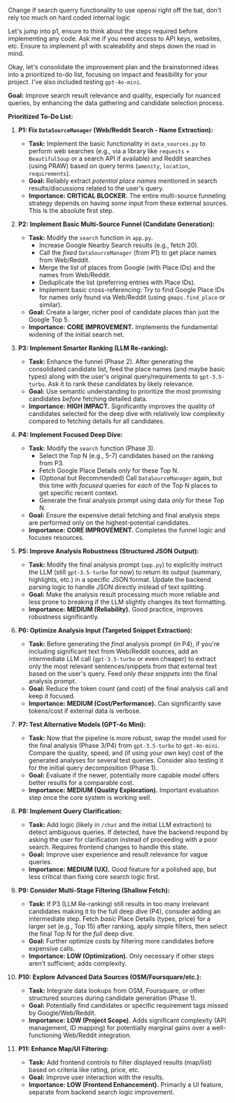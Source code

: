 Change if search querry functionality to use openai right off the bat, don't rely too much on hard coded internal logic

Let's jump into p1, ensure to think about the steps required before implementing any code. Ask me if you need access to API keys, websites, etc. Ensure to implement p1 with scaleability and steps down the road in mind.



Okay, let's consolidate the improvement plan and the brainstormed ideas into a prioritized to-do list, focusing on impact and feasibility for your project. I've also included testing `gpt-4o-mini`.

**Goal:** Improve search result relevance and quality, especially for nuanced queries, by enhancing the data gathering and candidate selection process.

**Prioritized To-Do List:**

1.  **P1: Fix `DataSourceManager` (Web/Reddit Search - Name Extraction):**
    *   **Task:** Implement the basic functionality in `data_sources.py` to perform web searches (e.g., via a library like `requests` + `BeautifulSoup` or a search API if available) and Reddit searches (using PRAW) based on query terms (`amenity`, `location`, `requirements`).
    *   **Goal:** Reliably extract *potential place names* mentioned in search results/discussions related to the user's query.
    *   **Importance:** **CRITICAL BLOCKER.** The entire multi-source funneling strategy depends on having *some* input from these external sources. This is the absolute first step.

2.  **P2: Implement Basic Multi-Source Funnel (Candidate Generation):**
    *   **Task:** Modify the `search` function in `app.py`.
        *   Increase Google Nearby Search results (e.g., fetch 20).
        *   Call the *fixed* `DataSourceManager` (from P1) to get place names from Web/Reddit.
        *   Merge the list of places from Google (with Place IDs) and the names from Web/Reddit.
        *   Deduplicate the list (preferring entries with Place IDs).
        *   Implement basic cross-referencing: Try to find Google Place IDs for names only found via Web/Reddit (using `gmaps.find_place` or similar).
    *   **Goal:** Create a larger, richer pool of candidate places than just the Google Top 5.
    *   **Importance:** **CORE IMPROVEMENT.** Implements the fundamental widening of the initial search net.

3.  **P3: Implement Smarter Ranking (LLM Re-ranking):**
    *   **Task:** Enhance the funnel (Phase 2). After generating the consolidated candidate list, feed the place names (and maybe basic types) along with the user's original query/requirements to `gpt-3.5-turbo`. Ask it to rank these candidates by likely relevance.
    *   **Goal:** Use semantic understanding to prioritize the most promising candidates *before* fetching detailed data.
    *   **Importance:** **HIGH IMPACT.** Significantly improves the quality of candidates selected for the deep dive with relatively low complexity compared to fetching details for all candidates.

4.  **P4: Implement Focused Deep Dive:**
    *   **Task:** Modify the `search` function (Phase 3).
        *   Select the Top N (e.g., 5-7) candidates based on the ranking from P3.
        *   Fetch Google Place Details *only* for these Top N.
        *   (Optional but Recommended) Call `DataSourceManager` again, but this time with *focused* queries for *each* of the Top N places to get specific recent context.
        *   Generate the final analysis prompt using data *only* for these Top N.
    *   **Goal:** Ensure the expensive detail fetching and final analysis steps are performed only on the highest-potential candidates.
    *   **Importance:** **CORE IMPROVEMENT.** Completes the funnel logic and focuses resources.

5.  **P5: Improve Analysis Robustness (Structured JSON Output):**
    *   **Task:** Modify the final analysis prompt (`app.py`) to explicitly instruct the LLM (still `gpt-3.5-turbo` for now) to return its output (summary, highlights, etc.) in a specific JSON format. Update the backend parsing logic to handle JSON directly instead of text splitting.
    *   **Goal:** Make the analysis result processing much more reliable and less prone to breaking if the LLM slightly changes its text formatting.
    *   **Importance:** **MEDIUM (Reliability).** Good practice, improves robustness significantly.

6.  **P6: Optimize Analysis Input (Targeted Snippet Extraction):**
    *   **Task:** Before generating the *final* analysis prompt (in P4), if you're including significant text from Web/Reddit sources, add an intermediate LLM call (`gpt-3.5-turbo` or even cheaper) to extract only the most relevant sentences/snippets from that external text based on the user's query. Feed *only these snippets* into the final analysis prompt.
    *   **Goal:** Reduce the token count (and cost) of the final analysis call and keep it focused.
    *   **Importance:** **MEDIUM (Cost/Performance).** Can significantly save tokens/cost if external data is verbose.

7.  **P7: Test Alternative Models (GPT-4o Mini):**
    *   **Task:** Now that the pipeline is more robust, swap the model used for the final analysis (Phase 3/P4) from `gpt-3.5-turbo` to `gpt-4o-mini`. Compare the quality, speed, and (if using your own key) cost of the generated analyses for several test queries. Consider also testing it for the initial query decomposition (Phase 1).
    *   **Goal:** Evaluate if the newer, potentially more capable model offers better results for a comparable cost.
    *   **Importance:** **MEDIUM (Quality Exploration).** Important evaluation step once the core system is working well.

8.  **P8: Implement Query Clarification:**
    *   **Task:** Add logic (likely in `/chat` and the initial LLM extraction) to detect ambiguous queries. If detected, have the backend respond by asking the user for clarification instead of proceeding with a poor search. Requires frontend changes to handle this state.
    *   **Goal:** Improve user experience and result relevance for vague queries.
    *   **Importance:** **MEDIUM (UX).** Good feature for a polished app, but less critical than fixing core search logic first.

9.  **P9: Consider Multi-Stage Filtering (Shallow Fetch):**
    *   **Task:** If P3 (LLM Re-ranking) still results in too many irrelevant candidates making it to the full deep dive (P4), consider adding an intermediate step. Fetch *basic* Place Details (types, price) for a larger set (e.g., Top 15) after ranking, apply simple filters, then select the final Top N for the *full* deep dive.
    *   **Goal:** Further optimize costs by filtering more candidates before expensive calls.
    *   **Importance:** **LOW (Optimization).** Only necessary if other steps aren't sufficient; adds complexity.

10. **P10: Explore Advanced Data Sources (OSM/Foursquare/etc.):**
    *   **Task:** Integrate data lookups from OSM, Foursquare, or other structured sources during candidate generation (Phase 1).
    *   **Goal:** Potentially find candidates or specific requirement tags missed by Google/Web/Reddit.
    *   **Importance:** **LOW (Project Scope).** Adds significant complexity (API management, ID mapping) for potentially marginal gains over a well-functioning Web/Reddit integration.

11. **P11: Enhance Map/UI Filtering:**
    *   **Task:** Add frontend controls to filter displayed results (map/list) based on criteria like rating, price, etc.
    *   **Goal:** Improve user interaction with the results.
    *   **Importance:** **LOW (Frontend Enhancement).** Primarily a UI feature, separate from backend search logic improvement.